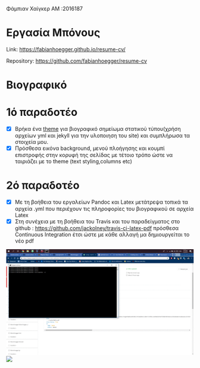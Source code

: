 Φάμπιαν Χαίγκερ
ΑΜ :2016187

# Εργασία Μπόνους

Link: https://fabianhoegger.github.io/resume-cv/

Repository:  https://github.com/fabianhoegger/resume-cv
   
# Βιογραφικό
# 1ό παραδοτέο
- [x] Βρήκα ένα [theme](https://github.com/jglovier/resume-template) για βιογραφικό σημείωμα στατικού τύπου(χρήση αρχείων yml και jekyll για την υλοποιηση του site) και συμπλήρωσα τα         στοιχεία μου.
- [x] Πρόσθεσα εικόνα background, μενού πλοήγησης και κουμπί επιστροφής στην κορυφή της σελίδας με τέτοιο τρόπο ώστε να ταιριάζει με το theme (text styling,columns etc)

# 2ό παραδοτέο
- [x] Με τη βοήθεια του εργαλείων Pandoc και Latex μετάτρεψα τοπικά τα αρχεία .yml που περιέχουν τις πληροφορίες του βιογραφικού σε αρχεία  Latex 
- [x] Στη συνέχεια με τη βοήθεια του Travis και του παραδείγματος στο github : https://github.com/jackolney/travis-ci-latex-pdf 
πρόσθεσα Continuous Integration έτσι ώστε με κάθε αλλαγή μα δημιουργείται το νέο pdf

![](local.gif)
![](travis.gif)
